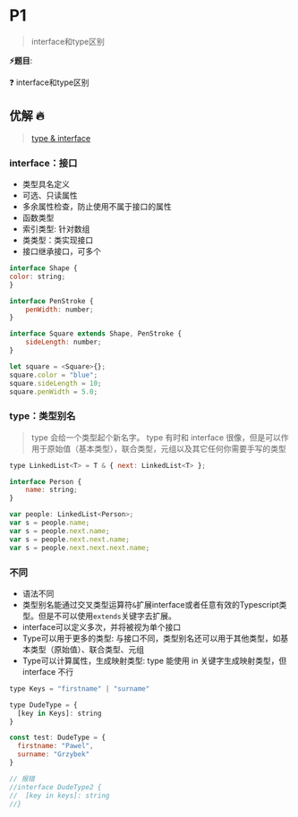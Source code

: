 # P1

> interface和type区别

**⚡题目**:

❓ interface和type区别

## 优解 🔥

> [type & interface](https://zhuanlan.zhihu.com/p/92906055)

### interface：接口

- 类型具名定义
- 可选、只读属性
- 多余属性检查，防止使用不属于接口的属性
- 函数类型
- 索引类型: 针对数组
- 类类型：类实现接口
- 接口继承接口，可多个

```js
interface Shape {
color: string;
}

interface PenStroke {
    penWidth: number;
}

interface Square extends Shape, PenStroke {
    sideLength: number;
}

let square = <Square>{};
square.color = "blue";
square.sideLength = 10;
square.penWidth = 5.0;

```

### type：类型别名

> type 会给一个类型起个新名字。 type 有时和 interface 很像，但是可以作用于原始值（基本类型），联合类型，元组以及其它任何你需要手写的类型

```js
type LinkedList<T> = T & { next: LinkedList<T> };

interface Person {
    name: string;
}

var people: LinkedList<Person>;
var s = people.name;
var s = people.next.name;
var s = people.next.next.name;
var s = people.next.next.next.name;
```

### 不同

- 语法不同
- 类型别名能通过交叉类型运算符`&`扩展interface或者任意有效的Typescript类型。但是不可以使用`extends`关键字去扩展。
- interface可以定义多次，并将被视为单个接口
- Type可以用于更多的类型: 与接口不同，类型别名还可以用于其他类型，如基本类型（原始值）、联合类型、元组
- Type可以计算属性，生成映射类型: type 能使用 in 关键字生成映射类型，但 interface 不行

```js
type Keys = "firstname" | "surname"

type DudeType = {
  [key in Keys]: string
}

const test: DudeType = {
  firstname: "Pawel",
  surname: "Grzybek"
}

// 报错
//interface DudeType2 {
//  [key in keys]: string
//}
```
